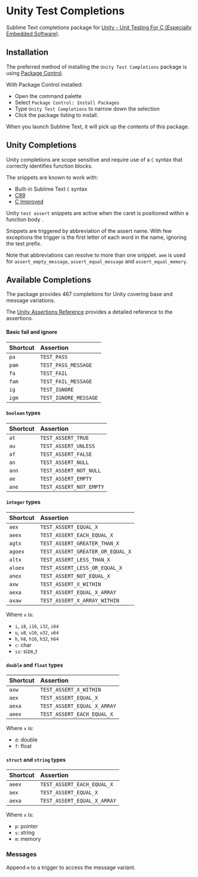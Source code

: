 # Unity Test Completions


Sublime Text completions package for [Unity - Unit Testing For C (Especially Embedded Software)](http://www.throwtheswitch.org/unity).


## Installation

The preferred method of installing the `Unity Test Completions` package is using [Package Control](https://packagecontrol.io/installation).

With Package Control installed: 

- Open the command palette
- Select `Package Control: Install Packages`
- Type `Unity Test Completions` to narrow down the selection
- Click the package listing to install.

When you launch Sublime Text, it will pick up the contents of this package.

## Unity Completions

Unity completions are scope sensitive and require use of a `C` syntax that correctly identifies function blocks.

The snippets are known to work with:

- Built-in Sublime Text `C` syntax
- [C99](https://packagecontrol.io/packages/C99)
- [C Improved](https://packagecontrol.io/packages/C%20Improved)

Unity `test assert` snippets are active when the caret is positioned within a function body .

Snippets are triggered by abbreviation of the assert name.
With few exceptions the trigger is the first letter of each word in the name, ignoring the test prefix.

Note that abbreviations can resolve to more than one snippet.
`aem` is used for `assert_empty_message`, `assert_equal_message` and `assert_equal_memory`.

## Available Completions
The package provides 467 completions for Unity covering base and message variations. 

The [Unity Assertions Reference](https://github.com/ThrowTheSwitch/Unity/blob/master/docs/UnityAssertionsReference.md) provides a detailed reference to the assertions.  

#### Basic fail and ignore

| Shortcut  | Assertion |
|:--|:--|
| `pa` | `TEST_PASS` |
| `pam` | `TEST_PASS_MESSAGE` |
| `fa` | `TEST_FAIL` |
| `fam` | `TEST_FAIL_MESSAGE` |
| `ig` | `TEST_IGNORE` |
| `igm` | `TEST_IGNORE_MESSAGE` |

#### `boolean` types

| Shortcut | Assertion  |
|:--|:--|
| `at` | `TEST_ASSERT_TRUE` |
| `au` | `TEST_ASSERT_UNLESS` |
| `af` | `TEST_ASSERT_FALSE` |
| `an` | `TEST_ASSERT_NULL` |
| `ann` | `TEST_ASSERT_NOT_NULL` |
| `ae` | `TEST_ASSERT_EMPTY` |
| `ane` | `TEST_ASSERT_NOT_EMPTY` |


#### `integer` types 

| Shortcut | Assertion |
|:--|:--|
|`aex` | `TEST_ASSERT_EQUAL_X` |
|`aeex` | `TEST_ASSERT_EACH_EQUAL_X` |
|`agtx` | `TEST_ASSERT_GREATER_THAN_X` |
|`agoex` | `TEST_ASSERT_GREATER_OR_EQUAL_X` |
|`altx` | `TEST_ASSERT_LESS_THAN_X` |
|`aloex` | `TEST_ASSERT_LESS_OR_EQUAL_X` |
|`anex` | `TEST_ASSERT_NOT_EQUAL_X` |
|`axw` | `TEST_ASSERT_X_WITHIN` |
|`aexa` | `TEST_ASSERT_EQUAL_X_ARRAY` |
|`axaw` | `TEST_ASSERT_X_ARRAY_WITHIN` |

Where `x` is: 

- `i`, `i8`, `i16`, `i32`, `i64` 
- `u`, `u8`, `u16`, `u32`, `u64`
- `h`, `h8`, `h16`, `h32`, `h64`
- `c`: char
- `sz`: size_t

#### `double` and `float` types
| Shortcut | Assertion |
|:--|:--|
|`axw` | `TEST_ASSERT_X_WITHIN` |
|`aex` | `TEST_ASSERT_EQUAL_X`  |
|`aexa` | `TEST_ASSERT_EQUAL_X_ARRAY` |
|`aeex` | `TEST_ASSERT_EACH_EQUAL_X` |

Where `x` is: 

- `d`: double
- `f`: float


#### `struct` and `string` types
| Shortcut | Assertion |
|:--|:--|
|`aeex` | `TEST_ASSERT_EACH_EQUAL_X` |
|`aex`  | `TEST_ASSERT_EQUAL_X` |
|`aexa` | `TEST_ASSERT_EQUAL_X_ARRAY` |

Where `x` is: 

- `p`: pointer
- `s`: string
- `m`: memory


### Messages
Append `m` to a trigger to access the message variant.
